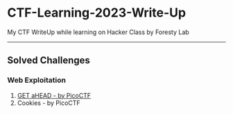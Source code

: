# CTF-Learning-2023-Write-Up
My CTF WriteUp while learning on Hacker Class by Foresty Lab

---  

## Solved Challenges
### Web Exploitation
1. [GET aHEAD - by PicoCTF](https://github.com/DhewaRadya/WriteUP-CTF-Foresty-Hacker-Class-2023/blob/main/Web%20Exploitation/1.%20GET%20aHEAD.md)
2. Cookies - by PicoCTF
